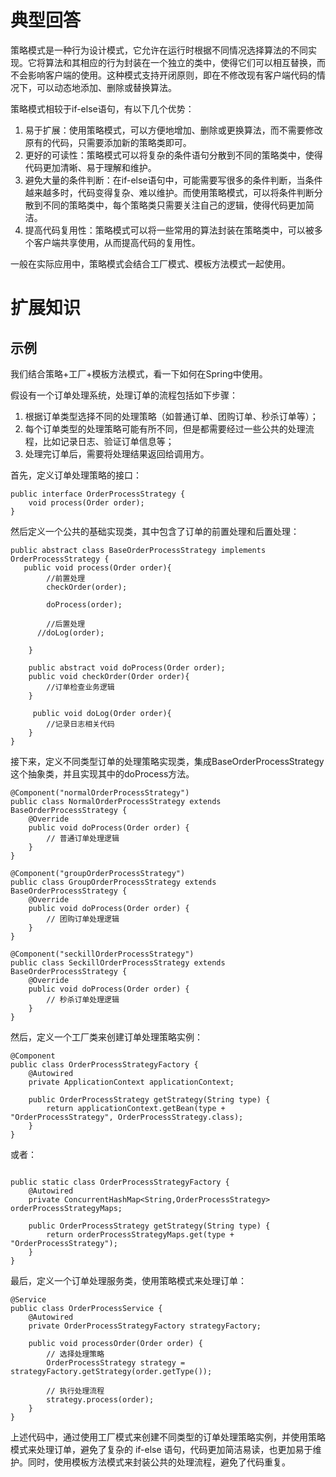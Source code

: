 # 典型回答


策略模式是一种行为设计模式，它允许在运行时根据不同情况选择算法的不同实现。它将算法和其相应的行为封装在一个独立的类中，使得它们可以相互替换，而不会影响客户端的使用。这种模式支持开闭原则，即在不修改现有客户端代码的情况下，可以动态地添加、删除或替换算法。



策略模式相较于if-else语句，有以下几个优势：

1. 易于扩展：使用策略模式，可以方便地增加、删除或更换算法，而不需要修改原有的代码，只需要添加新的策略类即可。
2. 更好的可读性：策略模式可以将复杂的条件语句分散到不同的策略类中，使得代码更加清晰、易于理解和维护。
3. 避免大量的条件判断：在if-else语句中，可能需要写很多的条件判断，当条件越来越多时，代码变得复杂、难以维护。而使用策略模式，可以将条件判断分散到不同的策略类中，每个策略类只需要关注自己的逻辑，使得代码更加简洁。
4. 提高代码复用性：策略模式可以将一些常用的算法封装在策略类中，可以被多个客户端共享使用，从而提高代码的复用性。



一般在实际应用中，策略模式会结合工厂模式、模板方法模式一起使用。





# 扩展知识


## 示例


我们结合策略+工厂+模板方法模式，看一下如何在Spring中使用。



假设有一个订单处理系统，处理订单的流程包括如下步骤：

1. 根据订单类型选择不同的处理策略（如普通订单、团购订单、秒杀订单等）；
2. 每个订单类型的处理策略可能有所不同，但是都需要经过一些公共的处理流程，比如记录日志、验证订单信息等；
3. 处理完订单后，需要将处理结果返回给调用方。



首先，定义订单处理策略的接口：



```plain
public interface OrderProcessStrategy {
    void process(Order order);
}
```



然后定义一个公共的基础实现类，其中包含了订单的前置处理和后置处理：



```plain
public abstract class BaseOrderProcessStrategy implements OrderProcessStrategy {
   public void process(Order order){
    	//前置处理
    	checkOrder(order);

    	doProcess(order);

    	//后置处理
      //doLog(order);
  	
    }

  	public abstract void doProcess(Order order);
    public void checkOrder(Order order){
    	//订单检查业务逻辑
    }

	 public void doLog(Order order){
    	//记录日志相关代码
    }
}
```



接下来，定义不同类型订单的处理策略实现类，集成BaseOrderProcessStrategy这个抽象类，并且实现其中的doProcess方法。



```plain
@Component("normalOrderProcessStrategy")
public class NormalOrderProcessStrategy extends BaseOrderProcessStrategy {
    @Override
    public void doProcess(Order order) {
        // 普通订单处理逻辑
    }
}

@Component("groupOrderProcessStrategy")
public class GroupOrderProcessStrategy extends BaseOrderProcessStrategy {
    @Override
    public void doProcess(Order order) {
        // 团购订单处理逻辑
    }
}

@Component("seckillOrderProcessStrategy")
public class SeckillOrderProcessStrategy extends BaseOrderProcessStrategy {
    @Override
    public void doProcess(Order order) {
        // 秒杀订单处理逻辑
    }
}

```



然后，定义一个工厂类来创建订单处理策略实例：



```plain
@Component
public class OrderProcessStrategyFactory {
    @Autowired
    private ApplicationContext applicationContext;

    public OrderProcessStrategy getStrategy(String type) {
        return applicationContext.getBean(type + "OrderProcessStrategy", OrderProcessStrategy.class);
    }
}
```



或者：

```plain

public static class OrderProcessStrategyFactory {
    @Autowired
    private ConcurrentHashMap<String,OrderProcessStrategy> orderProcessStrategyMaps;

    public OrderProcessStrategy getStrategy(String type) {
        return orderProcessStrategyMaps.get(type + "OrderProcessStrategy");
    }
}
```



最后，定义一个订单处理服务类，使用策略模式来处理订单：



```plain
@Service
public class OrderProcessService {
    @Autowired
    private OrderProcessStrategyFactory strategyFactory;

    public void processOrder(Order order) {
        // 选择处理策略
        OrderProcessStrategy strategy = strategyFactory.getStrategy(order.getType());

        // 执行处理流程
        strategy.process(order);
    }
}
```

<font style="color:rgb(55, 65, 81);background-color:rgb(247, 247, 248);"></font>

上述代码中，通过使用工厂模式来创建不同类型的订单处理策略实例，并使用策略模式来处理订单，避免了复杂的 if-else 语句，代码更加简洁易读，也更加易于维护。同时，使用模板方法模式来封装公共的处理流程，避免了代码重复。

